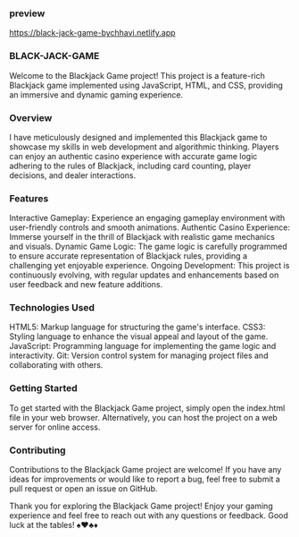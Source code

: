 ### preview
https://black-jack-game-bychhavi.netlify.app

### BLACK-JACK-GAME
Welcome to the Blackjack Game project! This project is a feature-rich Blackjack game implemented using JavaScript, HTML, and CSS, providing an immersive and dynamic gaming experience.

### Overview
I have meticulously designed and implemented this Blackjack game to showcase my skills in web development and algorithmic thinking. Players can enjoy an authentic casino experience with accurate game logic adhering to the rules of Blackjack, including card counting, player decisions, and dealer interactions.

### Features
Interactive Gameplay: Experience an engaging gameplay environment with user-friendly controls and smooth animations.
Authentic Casino Experience: Immerse yourself in the thrill of Blackjack with realistic game mechanics and visuals.
Dynamic Game Logic: The game logic is carefully programmed to ensure accurate representation of Blackjack rules, providing a challenging yet enjoyable experience.
Ongoing Development: This project is continuously evolving, with regular updates and enhancements based on user feedback and new feature additions.
### Technologies Used
HTML5: Markup language for structuring the game's interface.
CSS3: Styling language to enhance the visual appeal and layout of the game.
JavaScript: Programming language for implementing the game logic and interactivity.
Git: Version control system for managing project files and collaborating with others.
### Getting Started
To get started with the Blackjack Game project, simply open the index.html file in your web browser. Alternatively, you can host the project on a web server for online access.
### Contributing
Contributions to the Blackjack Game project are welcome! If you have any ideas for improvements or would like to report a bug, feel free to submit a pull request or open an issue on GitHub.

Thank you for exploring the Blackjack Game project! Enjoy your gaming experience and feel free to reach out with any questions or feedback. Good luck at the tables! ♠️♥️♣️♦️
